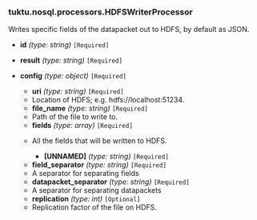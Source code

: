 ### tuktu.nosql.processors.HDFSWriterProcessor
Writes specific fields of the datapacket out to HDFS, by default as JSON.

  * **id** *(type: string)* `[Required]`

  * **result** *(type: string)* `[Required]`

  * **config** *(type: object)* `[Required]`

    * **uri** *(type: string)* `[Required]`
    - Location of HDFS; e.g. hdfs://localhost:51234.
 
    * **file_name** *(type: string)* `[Required]`
    - Path of the file to write to.
 
    * **fields** *(type: array)* `[Required]`
    - All the fields that will be written to HDFS.
 
      * **[UNNAMED]** *(type: string)* `[Required]`

    * **field_separator** *(type: string)* `[Required]`
    - A separator for separating fields
 
    * **datapacket_separator** *(type: string)* `[Required]`
    - A separator for separating datapackets
 
    * **replication** *(type: int)* `[Optional]`
    - Replication factor of the file on HDFS.
 
